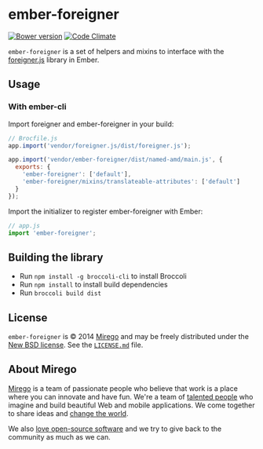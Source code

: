 # ember-foreigner

[![Bower version](https://badge.fury.io/bo/ember-foreigner.svg)](http://badge.fury.io/bo/ember-foreigner)
[![Code Climate](http://img.shields.io/codeclimate/github/mirego/ember-foreigner.svg)](https://codeclimate.com/github/mirego/ember-foreigner)

`ember-foreigner` is a set of helpers and mixins to interface with the [foreigner.js](https://github.com/mirego/foreigner.js) library in Ember.

## Usage

### With ember-cli

Import foreigner and ember-foreigner in your build:

```js
// Brocfile.js
app.import('vendor/foreigner.js/dist/foreigner.js');

app.import('vendor/ember-foreigner/dist/named-amd/main.js', {
  exports: {
    'ember-foreigner': ['default'],
    'ember-foreigner/mixins/translateable-attributes': ['default']
  }
});
```

Import the initializer to register ember-foreigner with Ember:

```js
// app.js
import 'ember-foreigner';
```

## Building the library

- Run `npm install -g broccoli-cli` to install Broccoli
- Run `npm install` to install build dependencies
- Run `broccoli build dist`

## License

`ember-foreigner` is © 2014 [Mirego](http://www.mirego.com) and may be freely distributed under the [New BSD license](http://opensource.org/licenses/BSD-3-Clause).
See the [`LICENSE.md`](https://github.com/mirego/ember-foreigner/blob/master/LICENSE.md) file.

## About Mirego

[Mirego](http://mirego.com) is a team of passionate people who believe that work is a place where you can innovate and have fun. We're a team of [talented people](http://life.mirego.com) who imagine and build beautiful Web and mobile applications. We come together to share ideas and [change the world](http://mirego.org).

We also [love open-source software](http://open.mirego.com) and we try to give back to the community as much as we can.
